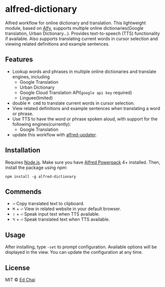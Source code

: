 # alfred-dictionary

Alfred workflow for online dictionary and translation. 
This lightweight module, based on [Alfy](https://github.com/sindresorhus/alfy), 
supports multiple online dictionaries(Google translation, Urban Dictionary...). 
Provides text-to-speech (TTS) functionality if available. 
Also supports translating current words in cursor selection and viewing related definitions and example sentences.

## Features

- Lookup words and phrases in multiple online dictionaries and translate engines, including 
  - Google Translation
  - Urban Dictionary
  - Google Cloud Translation API(`google api key` required)
  - Linguee(limited)
- double <kbd>⌘ cmd</kbd> to translate current words in cursor selection.
- View related definitions and example sentences when translating a word or phrase.
- Use TTS to have the word or phrase spoken aloud, with support for the following engines(currently):
    - Google Translation
- update this workflow with [alfred-updater](https://github.com/SamVerschueren/alfred-updater).

## Installation
Requires [Node.js](https://nodejs.org).
Make sure you have [Alfred Powerpack](https://www.alfredapp.com/) 4+ installed. 
Then, install the package using npm:

`npm install -g alfred-dictionary`

## Commends
- <kbd>⏎</kbd> Copy translated text to clipboard.
- <kbd>⌘</kbd> + <kbd>⏎</kbd> View in related website in your default browser.
- <kbd>⇧</kbd> + <kbd>⏎</kbd> Speak input text when TTS available.
- <kbd>⌥</kbd> + <kbd>⏎</kbd> Speak translated text when TTS available.

## Usage
After installing, type `-set` to prompt configuration. Available options will be displayed in the view. 
You can update the configuration at any time.

## License

MIT © [Ed Chai](https://github.com/DrChai)